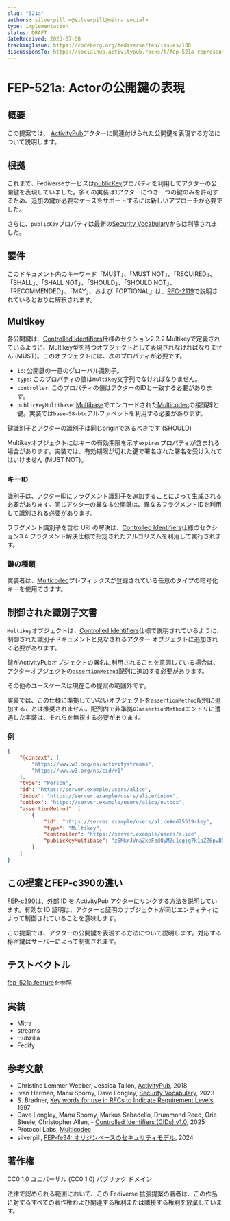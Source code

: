 ```yaml
---
slug: "521a"
authors: silverpill <@silverpill@mitra.social>
type: implementation
status: DRAFT
dateReceived: 2023-07-08
trackingIssue: https://codeberg.org/fediverse/fep/issues/130
discussionsTo: https://socialhub.activitypub.rocks/t/fep-521a-representing-actors-public-keys/3380
---
```

# FEP-521a: Actorの公開鍵の表現
## 概要
この提案では、 [ActivityPub](https://www.w3.org/TR/activitypub/)アクターに関連付けられた公開鍵を表現する方法について説明します。
## 根拠
これまで、Fediverseサービスは[publicKey](https://w3c-ccg.github.io/security-vocab/#publicKey)プロパティを利用してアクターの公開鍵を表現していました。多くの実装は1アクターにつき一つの鍵のみを許可するため、追加の鍵が必要なケースをサポートするには新しいアプローチが必要でした。

さらに、`publicKey`プロパティは最新の[Security Vocabulary](https://w3c.github.io/vc-data-integrity/vocab/security/vocabulary.html)からは削除されました。
## 要件
このドキュメント内のキーワード「MUST」、「MUST NOT」、「REQUIRED」、「SHALL」、「SHALL NOT」、「SHOULD」、「SHOULD NOT」、「RECOMMENDED」、「MAY」、および「OPTIONAL」は、[RFC-2119](https://tools.ietf.org/html/rfc2119.html)で説明されているとおりに解釈されます。
## Multikey
各公開鍵は、[Controlled Identifiers](https://w3c.github.io/cid/#Multikey)仕様のセクション2.2.2 Multikeyで定義されているように、Multikey型を持つオブジェクトとして表現されなければなりません (MUST)。このオブジェクトには、次のプロパティが必要です。

- `id`: 公開鍵の一意のグローバル識別子。
- `type`: このプロパティの値は`Multikey`文字列でなければなりません。
- `controller`: このプロパティの値はアクターのIDと一致する必要があります。
- `publicKeyMultibase`: [Multibase](https://w3c.github.io/cid/#multibase-0)でエンコードされた[Multicodec](https://github.com/multiformats/multicodec/)の接頭辞と鍵。実装では`base-58-btc`アルファベットを利用する必要があります。

鍵識別子とアクターの識別子は同じ[origin](fep-fe34.md)であるべきです (SHOULD)

Multikeyオブジェクトにはキーの有効期限を示す`expires`プロパティが含まれる場合があります。実装では、有効期限が切れた鍵で署名された署名を受け入れてはいけません (MUST NOT)。
### キーID
識別子は、アクターIDにフラグメント識別子を追加することによって生成される必要があります。同じアクターの異なる公開鍵は、異なるフラグメントIDを利用して識別される必要があります。

フラグメント識別子を含む URI の解決は、[Controlled Identifiers](https://w3c.github.io/cid/#fragment-resolution)仕様のセクション3.4 フラグメント解決仕様で指定されたアルゴリズムを利用して実行されます。
### 鍵の種類
実装者は、[Multicodec](https://github.com/multiformats/multicodec/)プレフィックスが登録されている任意のタイプの暗号化キーを使用できます。
## 制御された識別子文書
`Multikey`オブジェクトは、[Controlled Identifiers](https://w3c.github.io/cid/#Multikey)仕様で説明されているように、制御された識別子ドキュメントと見なされるアクター オブジェクトに追加される必要があります。

鍵がActivityPubオブジェクトの署名に利用されることを意図している場合は、アクターオブジェクトの[`assertionMethod`](https://w3c.github.io/cid/#assertion)配列に追加する必要があります。

その他のユースケースは現在この提案の範囲外です。

実装では、この仕様に準拠していないオブジェクトを`assertionMethod`配列に追加することは推奨されません。配列内で非準拠の`assertionMethod`エントリに遭遇した実装は、それらを無視する必要があります。

### 例
```json
{
    "@context": [
        "https://www.w3.org/ns/activitystreams",
        "https://www.w3.org/ns/cid/v1"
    ],
    "type": "Person",
    "id": "https://server.example/users/alice",
    "inbox": "https://server.example/users/alice/inbox",
    "outbox": "https://server.example/users/alice/outbox",
    "assertionMethod": [
        {
            "id": "https://server.example/users/alice#ed25519-key",
            "type": "Multikey",
            "controller": "https://server.example/users/alice",
            "publicKeyMultibase": "z6MkrJVnaZkeFzdQyMZu1cgjg7k1pZZ6pvBQ7XJPt4swbTQ2"
        }
    ]
}
```
## この提案とFEP-c390の違い
[FEP-c390](fep-c390.md)は、外部 ID を ActivityPub アクターにリンクする方法を説明しています。有効な ID 証明は、アクターと証明のサブジェクトが同じエンティティによって制御されていることを意味します。

この提案では、アクターの公開鍵を表現する方法について説明します。対応する秘密鍵はサーバーによって制御されます。
## テストベクトル
[fep-521a.feature](https://codeberg.org/fediverse/fep/src/branch/main/fep/521a/fep-521a.feature)を参照
## 実装
- Mitra
- streams
- Hubzilla
- Fedify
## 参考文献
- Christine Lemmer Webber, Jessica Tallon, [ActivityPub](https://www.w3.org/TR/activitypub/), 2018
- Ivan Herman, Manu Sporny, Dave Longley, [Security Vocabulary](https://w3c.github.io/vc-data-integrity/vocab/security/vocabulary.html), 2023
- S. Bradner, [Key words for use in RFCs to Indicate Requirement Levels](https://tools.ietf.org/html/rfc2119.html), 1997
- Dave Longley, Manu Sporny, Markus Sabadello, Drummond Reed, Orie Steele, Christopher Allen, - [Controlled Identifiers (CIDs) v1.0](https://w3c.github.io/cid/), 2025
- Protocol Labs, [Multicodec](https://github.com/multiformats/multicodec/)
- silverpill, [FEP-fe34: オリジンベースのセキュリティモデル](fep-fe34.md), 2024
## 著作権
CC0 1.0 ユニバーサル (CC0 1.0) パブリック ドメイン

法律で認められる範囲において、この Fediverse 拡張提案の著者は、この作品に対するすべての著作権および関連する権利または隣接する権利を放棄しています。